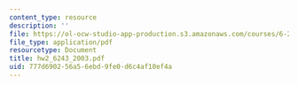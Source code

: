 ```yaml
---
content_type: resource
description: ''
file: https://ol-ocw-studio-app-production.s3.amazonaws.com/courses/6-243j-dynamics-of-nonlinear-systems-fall-2003/777d690256a56ebd9fe0d6c4af10ef4a_hw2_6243_2003.pdf
file_type: application/pdf
resourcetype: Document
title: hw2_6243_2003.pdf
uid: 777d6902-56a5-6ebd-9fe0-d6c4af10ef4a
---
```

